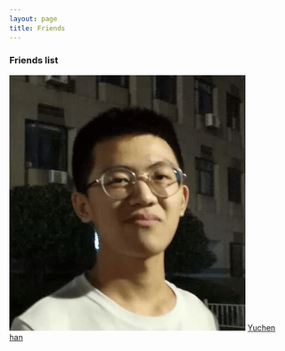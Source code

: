 ```yaml
---
layout: page
title: Friends 
---
```

### Friends list
![](/images/friends/yuchenhan.png)
[Yuchen han](https://hannlp.github.io/)
